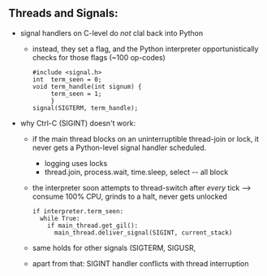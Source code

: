 
## Threads and Signals:

  - signal handlers on C-level do *not* clal back into Python 

    - instead, they set a flag, and the Python interpreter
      opportunistically checks for those flags (~100 op-codes)

          #include <signal.h>
          int  term_seen = 0;
          void term_handle(int signum) {
               term_seen = 1;
               }
          signal(SIGTERM, term_handle);


  - why Ctrl-C (SIGINT) doesn't work:
    
    - if the main thread blocks on an uninterruptible thread-join or
      lock, it never gets a Python-level signal handler scheduled.
      - logging uses locks
      - thread.join, process.wait, time.sleep, select -- all block

    - the interpreter soon attempts to thread-switch after *every*
      tick --> consume 100% CPU, grinds to a halt, never gets
      unlocked

          if interpreter.term_seen:
            while True:
              if main_thread.get_gil():
                main_thread.deliver_signal(SIGINT, current_stack)

    - same holds for other signals (SIGTERM, SIGUSR, 

    - apart from that: SIGINT handler conflicts with thread
      interruption

